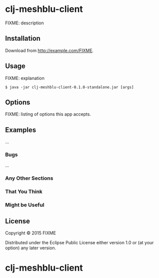 # clj-meshblu-client

FIXME: description

## Installation

Download from http://example.com/FIXME.

## Usage

FIXME: explanation

    $ java -jar clj-meshblu-client-0.1.0-standalone.jar [args]

## Options

FIXME: listing of options this app accepts.

## Examples

...

### Bugs

...

### Any Other Sections
### That You Think
### Might be Useful

## License

Copyright © 2015 FIXME

Distributed under the Eclipse Public License either version 1.0 or (at
your option) any later version.
# clj-meshblu-client
